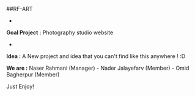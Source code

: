##RF-ART

-

**Goal Project** : Photography studio website

-

**Idea :** A New project and idea that you can't find like this anywhere ! :D

**We are :** Naser Rahmani (Manager) - Nader Jalayefarv (Member) - Omid Bagherpur (Member)

Just Enjoy!